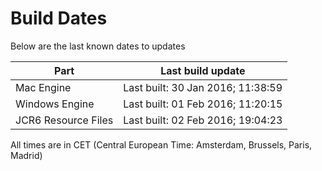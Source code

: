 # Build Dates

Below are the last known dates to updates

Part | Last build update
-----|-----
Mac Engine | Last built: 30 Jan 2016; 11:38:59
Windows Engine | Last built: 01 Feb 2016; 11:20:15
JCR6 Resource Files | Last built: 02 Feb 2016; 19:04:23
All times are in CET (Central European Time: Amsterdam, Brussels, Paris, Madrid)



